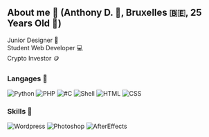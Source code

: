## About me :dart:  (Anthony D. :cowboy_hat_face:, Bruxelles :belgium:, 25 Years Old :birthday:) 


Junior Designer :art:  
Student Web Developer :computer:  
Crypto Investor :coin:	
### Langages :beginner:  

![Python](https://img.shields.io/badge/JavaScript-Beginner-drakgreen)
![PHP](https://img.shields.io/badge/PHP-Intermediate-orange)
![#C](https://img.shields.io/badge/%23C-Intermediate-orange)
![Shell](https://img.shields.io/badge/Shell-Advanced-blue)
![HTML](https://img.shields.io/badge/HTML-Advanced-blue)
![CSS](https://img.shields.io/badge/CSS-Advanced-blue)





### Skills :diamond_shape_with_a_dot_inside:

![Wordpress](https://img.shields.io/badge/Wordpress-Pro-red)
![Photoshop](https://img.shields.io/badge/Photoshop-Pro-red)
![AfterEffects](https://img.shields.io/badge/AfterEffects-Expert-ff69b4)

